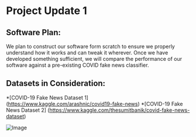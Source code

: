 # Project Update 1

## Software Plan:
We plan to construct our software form scratch to ensure we properly understand how it works and can tweak it wherever. 
Once we have developed something sufficient, we will compare the performance of our software against a pre-existing COVID fake news classifier.

## Datasets in Consideration:
*[COVID-19 Fake News Dataset 1] (https://www.kaggle.com/arashnic/covid19-fake-news)
*[COVID-19 Fake News Dataset 2] (https://www.kaggle.com/thesumitbanik/covid-fake-news-dataset)

![Image](https://ichef.bbci.co.uk/images/ic/400xn/p088bnqx.jpg)
